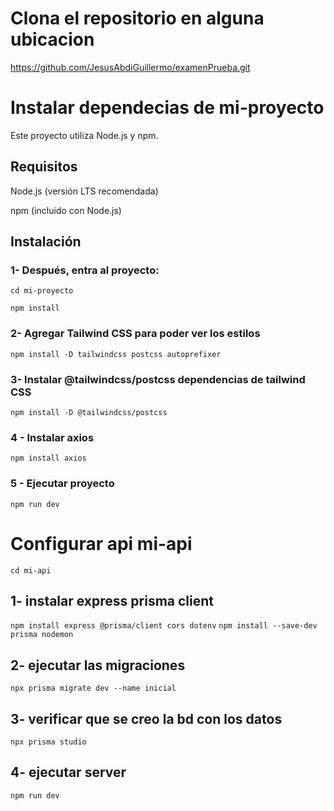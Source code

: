 # Clona el repositorio en alguna ubicacion

https://github.com/JesusAbdiGuillermo/examenPrueba.git

# Instalar dependecias de mi-proyecto 

Este proyecto utiliza Node.js y npm.

## Requisitos

Node.js (versión LTS recomendada)

npm (incluido con Node.js)

## Instalación

### 1- Después, entra al proyecto:
`cd mi-proyecto`

`npm install`


### 2- Agregar Tailwind CSS  para poder ver los estilos

`npm install -D tailwindcss postcss autoprefixer`


### 3- Instalar @tailwindcss/postcss dependencias de tailwind CSS

`npm install -D @tailwindcss/postcss`

### 4 - Instalar axios
`npm install axios`

### 5 - Ejecutar proyecto
`npm run dev`



# Configurar api mi-api
`cd mi-api`

## 1- instalar express prisma client
`npm install express @prisma/client cors dotenv`
`npm install --save-dev prisma nodemon`
## 2- ejecutar las migraciones
`npx prisma migrate dev --name inicial`
## 3- verificar que se creo la bd con los datos
`npx prisma studio`
## 4- ejecutar server
`npm run dev`
